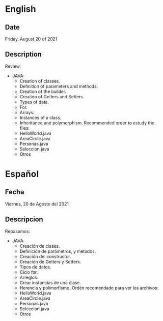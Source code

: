 # English
## Date
Friday, August 20 of 2021
## Description
Review:
- JAVA:
     - Creation of classes.
     - Definition of parameters and methods.
     - Creation of the builder.
     - Creation of Getters and Setters.
     - Types of data.
     - For.
     - Arrays.
     - Instances of a class.
     - Inheritance and polymorphism.
Recommended order to estudy the files:
     - HelloWorld.java
     - AreaCircle.java
     - Personas.java
     - Seleccion.java
     - Otros


# Español
## Fecha
Viernes, 20 de Agosto del 2021
## Descripcion
Repasamos:
- JAVA:
    - Creación de clases.
    - Definición de parámetros, y métodos. 
    - Creación del constructor.
    - Creación de Getters y Setters.
    - Tipos de datos.
    - Ciclo for. 
    - Arreglos.
    - Crear instancias de una clase.
    - Herencia y polimorfismo.
Ordén recomendado para ver los archivos:
     - HelloWorld.java
     - AreaCircle.java
     - Personas.java
     - Seleccion.java
     - Otros
  